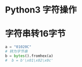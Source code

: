Python3 字符操作
====
#  字符串转16字节
```python
a = "01020C"
# 转为字节串
b = bytes().fromhex(a)
#  b = b'\x01\x02\x0c'
```